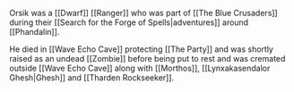 Orsik was a [[Dwarf]] [[Ranger]] who was part of [[The Blue Crusaders]] during their [[Search for the Forge of Spells|adventures]] around [[Phandalin]].

He died in [[Wave Echo Cave]] protecting [[The Party]] and was shortly raised as an undead [[Zombie]] before being put to rest and was cremated outside [[Wave Echo Cave]] along with [[Morthos]], [[Lynxakasendalor Ghesh|Ghesh]] and [[Tharden Rockseeker]].